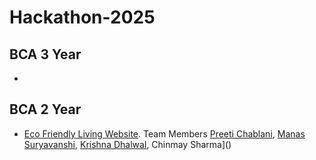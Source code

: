 # Hackathon-2025

## BCA 3 Year
- 

## BCA 2 Year

- [Eco Friendly Living Website](https://github.com/preetichablani/green-living-portal.git). Team Members [Preeti Chablani](https://github.com/preetichablani), [Manas Suryavanshi](https://github.com/krieger-geist/green-living-portal), [Krishna Dhalwal](https://github.com/Krishna-416), Chinmay Sharma]()
